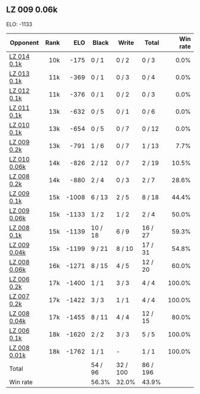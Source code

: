 ## LZ 009 0.06k ##

ELO: -1133

Opponent | Rank | ELO | Black | Write | Total | Win rate
---------|-----:|----:|-------|-------|-------|-------:
[LZ 014 0.1k](LZ%20014%200.1k.md) | 10k | -175 | 0 / 1 | 0 / 2 | 0 / 3 | 0.0%
[LZ 013 0.1k](LZ%20013%200.1k.md) | 11k | -369 | 0 / 1 | 0 / 3 | 0 / 4 | 0.0%
[LZ 012 0.1k](LZ%20012%200.1k.md) | 11k | -376 | 0 / 1 | 0 / 2 | 0 / 3 | 0.0%
[LZ 011 0.1k](LZ%20011%200.1k.md) | 13k | -632 | 0 / 5 | 0 / 1 | 0 / 6 | 0.0%
[LZ 010 0.1k](LZ%20010%200.1k.md) | 13k | -654 | 0 / 5 | 0 / 7 | 0 / 12 | 0.0%
[LZ 009 0.2k](LZ%20009%200.2k.md) | 13k | -791 | 1 / 6 | 0 / 7 | 1 / 13 | 7.7%
[LZ 010 0.06k](LZ%20010%200.06k.md) | 14k | -826 | 2 / 12 | 0 / 7 | 2 / 19 | 10.5%
[LZ 008 0.2k](LZ%20008%200.2k.md) | 14k | -880 | 2 / 4 | 0 / 3 | 2 / 7 | 28.6%
[LZ 009 0.1k](LZ%20009%200.1k.md) | 15k | -1008 | 6 / 13 | 2 / 5 | 8 / 18 | 44.4%
[LZ 009 0.06k](LZ%20009%200.06k.md) | 15k | -1133 | 1 / 2 | 1 / 2 | 2 / 4 | 50.0%
[LZ 008 0.1k](LZ%20008%200.1k.md) | 15k | -1139 | 10 / 18 | 6 / 9 | 16 / 27 | 59.3%
[LZ 009 0.04k](LZ%20009%200.04k.md) | 15k | -1199 | 9 / 21 | 8 / 10 | 17 / 31 | 54.8%
[LZ 008 0.06k](LZ%20008%200.06k.md) | 16k | -1271 | 8 / 15 | 4 / 5 | 12 / 20 | 60.0%
[LZ 006 0.2k](LZ%20006%200.2k.md) | 17k | -1400 | 1 / 1 | 3 / 3 | 4 / 4 | 100.0%
[LZ 007 0.2k](LZ%20007%200.2k.md) | 17k | -1422 | 3 / 3 | 1 / 1 | 4 / 4 | 100.0%
[LZ 008 0.04k](LZ%20008%200.04k.md) | 17k | -1455 | 8 / 11 | 4 / 4 | 12 / 15 | 80.0%
[LZ 006 0.1k](LZ%20006%200.1k.md) | 18k | -1620 | 2 / 2 | 3 / 3 | 5 / 5 | 100.0%
[LZ 008 0.01k](LZ%20008%200.01k.md) | 18k | -1762 | 1 / 1 | - | 1 / 1 | 100.0%
Total | | | 54 / 96 | 32 / 100 | 86 / 196 | 
Win rate| | | 56.3% | 32.0% | 43.9% | 
